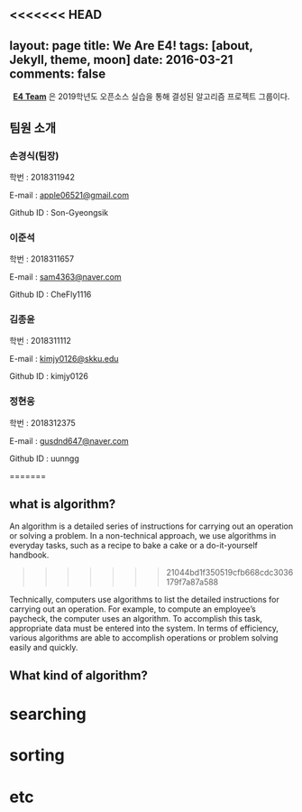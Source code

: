 <<<<<<< HEAD
---
layout: page
title: We Are E4!
tags: [about, Jekyll, theme, moon]
date: 2016-03-21
comments: false
---
    
<center><a href="https://19-1-skku-oss.github.io/2019-1-OSS-E4/"><b>E4 Team</b></a> 은 2019학년도 오픈소스 실습을 통해 결성된 알고리즘 프로젝트 그룹이다.</center>

## 팀원 소개
### 손경식(팀장) 

   학번 : 2018311942

   E-mail : apple06521@gmail.com
   
   Github ID : Son-Gyeongsik


### 이준석 

  학번 : 2018311657

  E-mail : sam4363@naver.com

  Github ID : CheFly1116


### 김종윤 

  학번 : 2018311112

  E-mail : kimjy0126@skku.edu

  Github ID : kimjy0126


### 정현웅 

  학번 : 2018312375

  E-mail : gusdnd647@naver.com

  Github ID : uunngg

=======

## what is algorithm?
An algorithm is a detailed series of instructions for carrying out an operation or solving a problem. In a non-technical approach, we use algorithms in everyday tasks, such as a recipe to bake a cake or a do-it-yourself handbook.
>>>>>>> 21044bd1f350519cfb668cdc3036179f7a87a588

Technically, computers use algorithms to list the detailed instructions for carrying out an operation. For example, to compute an employee’s paycheck, the computer uses an algorithm. To accomplish this task, appropriate data must be entered into the system. In terms of efficiency, various algorithms are able to accomplish operations or problem solving easily and quickly.

## What kind of algorithm?
# searching
# sorting
# etc
